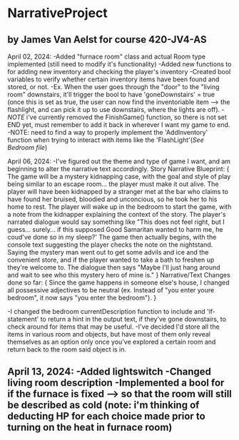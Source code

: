 # NarrativeProject
## by James Van Aelst for course 420-JV4-AS

April 02, 2024:
-Added "furnace room" class and actual Room type implemented (still need to modify it's functionality)
-Added new functions to for adding new inventory and checking the player's inventory
-Created bool variables to verify whether certain inventory items have been found and stored, or not.
-Ex. When the user goes through the "door" to the "living room" downstairs, it'll trigger the bool to have 'goneDownstairs' = true (once this 
is set as true, the user can now find the inventoriable item --> the flashlight, and can pick it up to use downstairs, where the lights are off).
-*NOTE* i've currently removed the FinishGame() function, so there is not set END yet, must remember to add it back in wherever I want my game to end.
-NOTE: need to find a way to properly implement the 'AddInventory' function when trying to interact with items like the 'FlashLight'(*See Bedroom file*)

April 06, 2024:
-I've figured out the theme and type of game I want, and am beginning to alter the narrative text accordingly.
Story Narrative Blueprint:
{
The game will be a mystery kidnapping case, with the goal and style of play being similar to an escape room... the player must make it out alive.
The player will have been kidnapped by a stranger met at the bar who claims to have found her bruised, bloodied and unconcious, so he took her to his home to rest.
The player will wake up in the bedroom to start the game, with a note from the kidnapper explaining the context of the story.
The player's narrated dialogue would say something like "This does not feel right, but I guess... surely... if this supposed Good Samaritan wanted to harm me, he coud've done so in my sleep?'
The game then actually begins, with the console text suggesting the player checks the note on the nightstand. Saying the mystery man went out to get some advils and ice and the convenient store, and if the player wanted to take a bath to freshen up they're welcome to.
The dialogue then says "Maybe I'll just hang around and wait to see who this mystery hero of mine is."
}
Narrative/Text Changes done so far:
{
Since the game happens in someone else's house, I changed all possessive adjectives to be neutral (ex. Instead of "you enter youre bedroom", it now says "you enter the bedroom").
}

-I changed the bedroom currentDescription function to include and 'if-statement' to return a hint in the output text, if they've gone downstairs, to check around for items that may be useful.
-I've decided I'd store all the items in various room and objects, but have most of them only reveal themselves as an option only once you've explored a certain room and return back to the room said object is in. 

April 13, 2024:
-Added lightswitch
-Changed living room description
-Implemented a bool for if the furnace is fixed --> so that the room will still be described as cold (note: i'm thinking of deducting HP for each choice made prior to turning on the heat in furnace room)
-